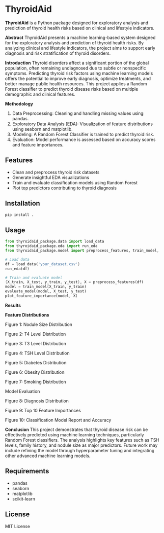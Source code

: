 # ThyroidAid

**ThyroidAid** is a Python package designed for exploratory analysis and prediction of thyroid health risks based on clinical and lifestyle indicators.

**Abstract**
ThyroidAid presents a machine learning-based system designed for the exploratory analysis and prediction of thyroid health risks. By analyzing clinical and lifestyle indicators, the project aims to support early diagnosis and risk stratification of thyroid disorders.

**Introduction**
Thyroid disorders affect a significant portion of the global population, often remaining undiagnosed due to subtle or nonspecific symptoms. Predicting thyroid risk factors using machine learning models offers the potential to improve early diagnosis, optimize treatments, and better manage public health resources. This project applies a Random Forest classifier to predict thyroid disease risks based on multiple demographic and clinical features.

**Methodology**
1. Data Preprocessing: Cleaning and handling missing values using pandas.
2. Exploratory Data Analysis (EDA): Visualization of feature distributions using seaborn and matplotlib.
3. Modeling: A Random Forest Classifier is trained to predict thyroid risk.
4. Evaluation: Model performance is assessed based on accuracy scores and feature importances.

## Features
- Clean and preprocess thyroid risk datasets
- Generate insightful EDA visualizations
- Train and evaluate classification models using Random Forest
- Plot top predictors contributing to thyroid diagnosis

## Installation
```bash
pip install .
```

## Usage
```python
from thyroidaid_package.data import load_data
from thyroidaid_package.eda import run_eda
from thyroidaid_package.model import preprocess_features, train_model, evaluate_model, plot_feature_importance

# Load data
df = load_data('your_dataset.csv')
run_eda(df)

# Train and evaluate model
(X_train, X_test, y_train, y_test), X = preprocess_features(df)
model = train_model(X_train, y_train)
evaluate_model(model, X_test, y_test)
plot_feature_importance(model, X)
```

**Results**

**Feature Distributions**

Figure 1: Nodule Size Distribution



Figure 2: T4 Level Distribution



Figure 3: T3 Level Distribution



Figure 4: TSH Level Distribution



Figure 5: Diabetes Distribution



Figure 6: Obesity Distribution



Figure 7: Smoking Distribution



Model Evaluation

Figure 8: Diagnosis Distribution



Figure 9: Top 10 Feature Importances



Figure 10: Classification Model Report and Accuracy



**Conclusion**
This project demonstrates that thyroid disease risk can be effectively predicted using machine learning techniques, particularly Random Forest classifiers. The analysis highlights key features such as TSH levels, family history, and nodule size as major predictors. Future work may include refining the model through hyperparameter tuning and integrating other advanced machine learning models.

## Requirements
- pandas
- seaborn
- matplotlib
- scikit-learn

## License
MIT License
